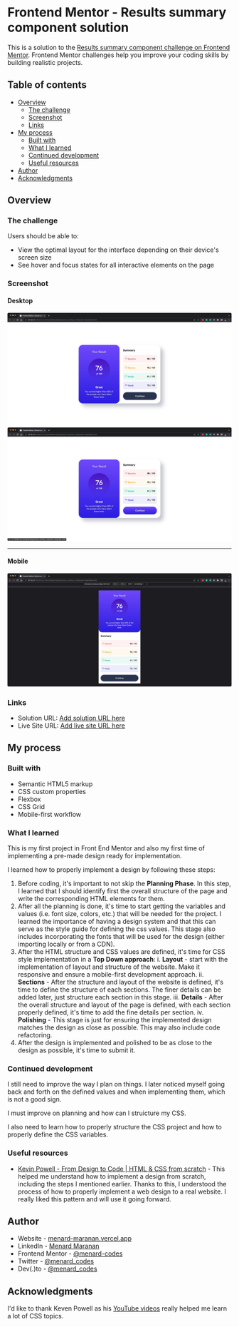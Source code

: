 # Frontend Mentor - Results summary component solution

This is a solution to the [Results summary component challenge on Frontend Mentor](https://www.frontendmentor.io/challenges/results-summary-component-CE_K6s0maV). Frontend Mentor challenges help you improve your coding skills by building realistic projects.

## Table of contents

- [Overview](#overview)
  - [The challenge](#the-challenge)
  - [Screenshot](#screenshot)
  - [Links](#links)
- [My process](#my-process)
  - [Built with](#built-with)
  - [What I learned](#what-i-learned)
  - [Continued development](#continued-development)
  - [Useful resources](#useful-resources)
- [Author](#author)
- [Acknowledgments](#acknowledgments)

## Overview

### The challenge

Users should be able to:

- View the optimal layout for the interface depending on their device's screen size
- See hover and focus states for all interactive elements on the page

### Screenshot

#### Desktop

![Desktop](./ReadMeAssets/DesktopSS.JPG)
![Desktop Active State](./ReadMeAssets/DesktopActiveState.JPG)

---

#### Mobile

![Mobile](./ReadMeAssets/MobileSS.JPG)

### Links

- Solution URL: [Add solution URL here](https://your-solution-url.com)
- Live Site URL: [Add live site URL here](https://your-live-site-url.com)

## My process

### Built with

- Semantic HTML5 markup
- CSS custom properties
- Flexbox
- CSS Grid
- Mobile-first workflow

### What I learned

This is my first project in Front End Mentor and also my first time of implementing a pre-made design ready for implementation.

I learned how to properly implement a design by following these steps:

1. Before coding, it's important to not skip the **Planning Phase**. In this step, I learned that I should identify first the overall structure of the page and write the corresponding HTML elements for them.
2. After all the planning is done, it's time to start getting the variables and values (i.e. font size, colors, etc.) that will be needed for the project. I learned the importance of having a design system and that this can serve as the style guide for defining the css values. This stage also includes incorporating the fonts that will be used for the design (either importing locally or from a CDN).
3. After the HTML structure and CSS values are defined, it's time for CSS style implementation in a **Top Down approach**:
   i. **Layout** - start with the implementation of layout and structure of the website. Make it responsive and ensure a mobile-first development approach.
   ii. **Sections** - After the structure and layout of the website is defined, it's time to define the structure of each sections. The finer details can be added later, just structure each section in this stage.
   iii. **Details** - After the overall structure and layout of the page is defined, with each section properly defined, it's time to add the fine details per section.
   iv. **Polishing** - This stage is just for ensuring the implemented design matches the design as close as possible. This may also include code refactoring.
4. After the design is implemented and polished to be as close to the design as possible, it's time to submit it.

### Continued development

I still need to improve the way I plan on things. I later noticed myself going back and forth on the defined values and when implementing them, which is not a good sign.

I must improve on planning and how can I struicture my CSS.

I also need to learn how to properly structure the CSS project and how to properly define the CSS variables.

### Useful resources

- [Kevin Powell - From Design to Code | HTML & CSS from scratch](https://www.youtube.com/watch?v=KqFAs5d3Yl8&t=965s) - This helped me understand how to implement a design from scratch, including the steps I mentioned earlier. Thanks to this, I understood the process of how to properly implement a web design to a real website. I really liked this pattern and will use it going forward.

## Author

- Website - [menard-maranan.vercel.app](https://menard-maranan.vercel.app)
- LinkedIn - [Menard Maranan](https://www.linkedin.com/in/menard-maranan/)
- Frontend Mentor - [@menard-codes](https://www.frontendmentor.io/profile/menard-codes)
- Twitter - [@menard_codes](https://twitter.com/menard_codes)
- Dev(.)to - [@menard_codes](https://dev.to/menard_codes)

## Acknowledgments

I'd like to thank Keven Powell as his [YouTube videos](https://www.youtube.com/@KevinPowell) really helped me learn a lot of CSS topics.
